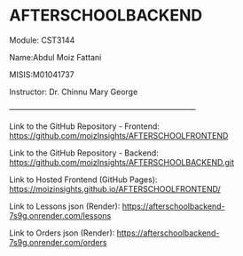 # AFTERSCHOOLBACKEND
Module: CST3144

Name:Abdul Moiz Fattani

MISIS:M01041737

Instructor: Dr. Chinnu Mary George

————————————————————————

Link to the GitHub Repository - Frontend: https://github.com/moizInsights/AFTERSCHOOLFRONTEND

Link to the GitHub Repository - Backend: https://github.com/moizInsights/AFTERSCHOOLBACKEND.git

Link to Hosted Frontend (GitHub Pages): https://moizinsights.github.io/AFTERSCHOOLFRONTEND/

Link to Lessons json (Render): https://afterschoolbackend-7s9g.onrender.com/lessons

Link to Orders json (Render): https://afterschoolbackend-7s9g.onrender.com/orders
